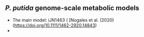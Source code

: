 ## *P. putida* genome-scale metabolic models

- The main model: iJN1463 ( [Nogales et al. (2020) (https://doi.org/10.1111/1462-2920.14843)
- 

